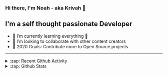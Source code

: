 ### Hi there, I'm Noah - aka Krivah 👋

## I'm a self thought passionate Developer

- 🌱 I’m currently learning everything 🤣
- 👯 I’m looking to collaborate with other content creators
- 🥅 2020 Goals: Contribute more to Open Source projects

---

<details>
  <summary>:zap: Recent Github Activity</summary>
  
<!--START_SECTION:activity-->
1. 🎉 Merged PR [#2](https://github.com/krivahtoo/telechat/pull/2) in [krivahtoo/telechat](https://github.com/krivahtoo/telechat)
2. ❗️ Opened issue [#5](https://github.com/krivahtoo/group-manager/issues/5) in [krivahtoo/group-manager](https://github.com/krivahtoo/group-manager)
3. ❗️ Opened issue [#4](https://github.com/krivahtoo/group-manager/issues/4) in [krivahtoo/group-manager](https://github.com/krivahtoo/group-manager)
4. ❗️ Opened issue [#3](https://github.com/krivahtoo/group-manager/issues/3) in [krivahtoo/group-manager](https://github.com/krivahtoo/group-manager)
5. ❗️ Opened issue [#2](https://github.com/krivahtoo/group-manager/issues/2) in [krivahtoo/group-manager](https://github.com/krivahtoo/group-manager)
<!--END_SECTION:activity-->

</details>

<details>
  <summary>:zap: Github Stats</summary>

  [![Krivah's github stats](https://github-readme-stats.vercel.app/api?username=krivahtoo&count_private=true)](https://github.com/anuraghazra/github-readme-stats)
  [![Top Langs](https://github-readme-stats.vercel.app/api/top-langs/?username=krivahtoo&layout=compact&langs_count=10)](https://github.com/anuraghazra/github-readme-stats)
</details>


